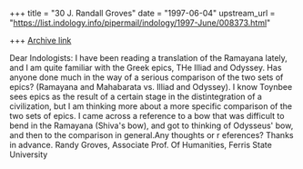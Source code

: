 +++
title = "30 J. Randall Groves"
date = "1997-06-04"
upstream_url = "https://list.indology.info/pipermail/indology/1997-June/008373.html"

+++
[Archive link](https://list.indology.info/pipermail/indology/1997-June/008373.html)

Dear Indologists: I have been reading a translation of the Ramayana
lately, and I am quite familiar with the Greek epics, THe Illiad and
Odyssey. Has anyone done much in the way of a serious comparison of the
two sets of epics? (Ramayana and Mahabarata vs. Illiad and Odyssey). I
know Toynbee sees epics as the result of a certain stage in the
distintegration of a civilization, but I am thinking more about a more
specific comparison of the two sets of epics. I came across a reference
to a bow that was difficult to bend in the Ramayana (Shiva's bow), and
got to thinking of Odysseus' bow, and then to the comparison in
general.Any thoughts or r eferences? Thanks in advance.  Randy Groves,
Associate Prof. Of Humanities, Ferris State University




